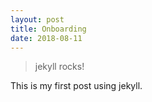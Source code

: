 ```yaml
---
layout: post
title: Onboarding
date: 2018-08-11
---
```

> jekyll rocks!

This is my first post using jekyll.
